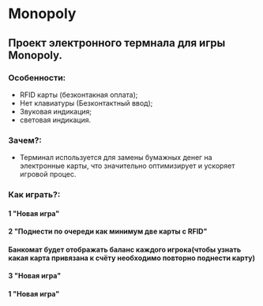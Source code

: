 # Monopoly

## Проект электронного термнала для игры Monopoly.

### Особенности:
- RFID карты (безконтакная оплата);
- Нет клавиатуры (Безконтактный ввод);
- Звуковая индикация;
- световая индикация.

### Зачем?:
- Терминал используется для замены бумажных денег на электронные карты, что значительно оптимизирует и ускоряет игровой процес. 

### Как играть?:
#### 1 "Новая игра"
#### 2 "Поднести по очереди как минимум две карты с RFID"
#### Банкомат будет отображать баланс каждого игрока(чтобы узнать какая карта привязана к счёту необходимо повторно поднести карту)
#### 3 "Новая игра"
#### 1 "Новая игра"
